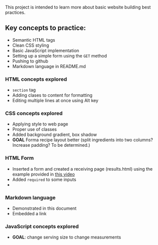 This project is intended to learn more about basic website building best practices. 

## Key concepts to practice:
- Semantic HTML tags
- Clean CSS styling
- Basic JavaScript implementation
- Setting up a simple form using the `GET` method
- Pushing to github
- Markdown language in README.md

### HTML concepts explored
- `section` tag
- Adding clases to content for formatting
- Editing multiple lines at once using Alt key

### CSS concepts explored
- Applying style to web page
- Proper use of classes
- Added background gradient, box shadow
- **GOAL** Forma recipe layout better (split ingredients into two columns? Increase padding? To be determined.)

### HTML Form
- Inserted a form and created a receiving page (results.html) using the example provided in [this video](https://www.youtube.com/watch?v=fNcJuPIZ2WE&t=223s)
- Added `required` to some inputs
-  

### Markdown language
- Demonstrated in this document
- Embedded a link

### JavaScript concepts explored
- **GOAL**: change serving size to change measurements